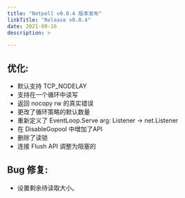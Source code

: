 ```yaml
---
title: "Netpoll v0.0.4 版本发布"
linkTitle: "Release v0.0.4"
date: 2021-09-16
description: >

---
```


## 优化:

- 默认支持 TCP_NODELAY
- 支持在一个循环中读写
- 返回 nocopy rw 的真实错误
- 更改了循环策略的默认数量
- 重新定义了 EventLoop.Serve arg: Listener -> net.Listener
- 在 DisableGopool 中增加了API
- 删除了读锁
- 连接 Flush API 调整为阻塞的

## Bug 修复:

- 设置剩余待读取大小。

